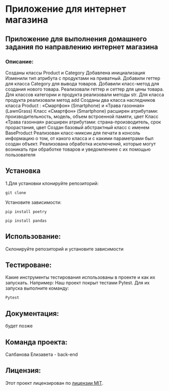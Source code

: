 # Приложение для интернет магазина
## Приложение для выполнения домашнего задания по направлению интернет магазина
### Описание:
Созданы классы Product и Category
Добавлена инициализация
Изменили тип атрибута с продуктами на приватный.
Добавили геттер для класса Category для вывода товаров.
Добавили класс-метод для создания нового товара.
Реализовали геттер и сеттер для цены товара.
Для классов категории и продукта реализовали методы str.
Для класса продукта реализовали метод add
Созданы два класса наследников класса Product : «Смартфон» (Smartphone) и «Трава газонная» (LawnGrass)
Класс «Смартфон» (Smartphone) расширен атрибутами: производительность, модель, объем встроенной памяти, цвет
Класс «Трава газонная» расширен атрибутами: страна-производитель, срок прорастания, цвет
 Создан базовый абстрактный класс с именем BaseProduct 
Реализован класс-миксин для печати в консоль информацию о том, от какого класса и с какими 
параметрами был создан объект.
Реализована обработка исключений, которые могут возникать при обработке товаров и уведомлениее с их помощью пользователя
## Установка
1.Для установки клонируйте репозиторий:
```
git clone
```
Установите зависимости:
```
pip install poetry
```
```
pip install pandas
```


## Использование:
Склонируйте репозиторий и установите зависимости
## Тестироване:
Какие инструменты тестирования использованы в проекте и как их запускать. Например:
Наш проект покрыт тестами Pytest. Для их запуска выполните команду:
```
Pytest
```

## Документация:
будет позже

## Команда проекта:
Салбанова Елизавета - back-end 

## Лицензия:
Этот проект лицензирован по [лицензии MIT](LICENSE).
